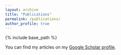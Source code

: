 ```yaml
---
layout: archive
title: "Publications"
permalink: /publications/
author_profile: true
---
```


{% include base_path %}

You can find my articles on my [Google Scholar profile](https://scholar.google.com/citations?user=jYYbmqEAAAAJ).
